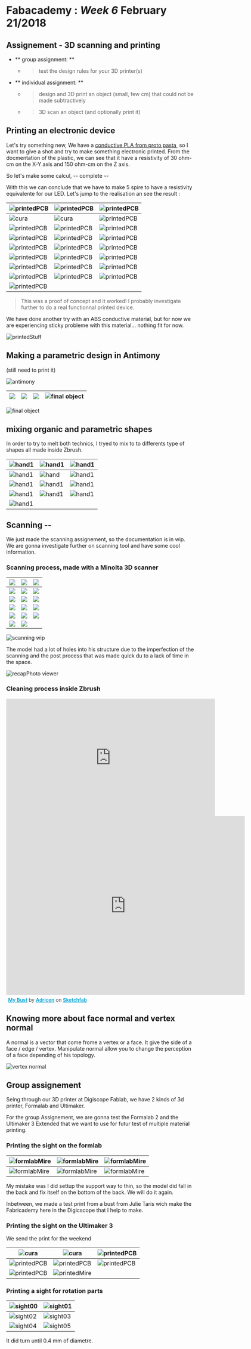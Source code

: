 # Fabacademy : *Week 6* **February 21/2018**
## Assignement - 3D scanning and printing

* ** group assignment: **
  - > test the design rules for your 3D printer(s)
* ** individual assignment: **
  - > design and 3D print an object (small, few cm) that could not be made subtractively
  - > 3D scan an object (and optionally print it)

## Printing an electronic device

Let's try something new, We have a [conductive PLA from proto pasta](https://www.proto-pasta.com/pages/conductive-pla), so I want to give a shot and try to make something electronic printed. From the docmentation of the plastic, we can see that it have a resistivity of 30 ohm-cm on the X-Y axis and 150 ohm-cm on the Z axis.

So let's make some calcul, -- complete --

With this we can conclude that we have to make 5 spire to have a resistivity equivalente for our LED.
Let's jump to the realisation an see the result :

| ![printedPCB](assets\img\week6\fusionScene0.jpg) | ![printedPCB](assets\img\week6\fusion360_0.jpg) | ![printedPCB](assets\img\week6\fusion360_0.jpg) |
| --- | --- | --- |
| ![cura](assets\img\week6\cura0.jpg) | ![cura](assets\img\week6\cura1.jpg)  | ![printedPCB](assets\img\week6\printCircuit00.jpg) |
| ![printedPCB](assets\img\week6\printCircuit0.jpg) | ![printedPCB](assets\img\week6\printCircuit01.jpg) | ![printedPCB](assets\img\week6\printCircuit02.jpg) |
| ![printedPCB](assets\img\week6\printCircuit03.jpg) | ![printedPCB](assets\img\week6\printCircuit04.jpg) | ![printedPCB](assets\img\week6\printCircuit10.jpg) |
| ![printedPCB](assets\img\week6\printCircuit11.jpg) | ![printedPCB](assets\img\week6\printCircuit12.jpg) | ![printedPCB](assets\img\week6\printCircuit13.jpg) |
| ![printedPCB](assets\img\week6\printCircuit14.jpg) | ![printedPCB](assets\img\week6\printCircuit15.jpg) | ![printedPCB](assets\img\week6\printCircuit16.jpg) |
| ![printedPCB](assets\img\week6\printCircuit17.jpg) | ![printedPCB](assets\img\week6\printCircuit18.jpg) | ![printedPCB](assets\img\week6\printCircuit19.jpg) |
| ![printedPCB](assets\img\week6\printCircuit20.jpg) | ![printedPCB](assets\img\week6\printCircuit21.jpg) | ![printedPCB](assets\img\week6\printCircuit22.jpg) |
| ![printedPCB](assets\img\week6\printCircuit23.jpg) |

> This was a proof of concept and it worked! I probably investigate further to do a real functionnal printed device.

We have done another try with an ABS conductive material, but for now we are experiencing sticky probleme with this material... nothing fit for now.

![printedStuff](assets\img\week6\printedMire.jpg)

## Making a parametric design in Antimony
(still need to print it)

![antimony](assets\img\week3\Antimony.png)

| ![](assets\img\week6\20180301_141407.jpg)| ![](assets\img\week6\20180301_141741.jpg)| ![](assets\img\week6\20180301_141952.jpg) | ![final object](assets\img\week6\20180301_151230.jpg) |
|---|---|---|---|

![final object](assets\img\week6\20180301_152725.jpg)

## mixing organic and parametric shapes

In order to try to melt both technics, I tryed to mix to to differents type of shapes all made inside Zbrush.

| ![hand1](assets\img\week6\ZBrush-fablabLogo00.png) | ![hand1](assets\img\week6\ZBrush-fablabLogo01.png) | ![hand1](assets\img\week6\hand1-00.png) |
| --- | --- | --- |
| ![hand1](assets\img\week6\handCura.png) | ![hand](assets\img\week6\hand1-0.jpg) | ![hand1](assets\img\week6\hand1-1.jpg) |
| ![hand1](assets\img\week6\hand1-2.jpg) | ![hand1](assets\img\week6\hand1-3.jpg) | ![hand1](assets\img\week6\hand1-4.jpg) |
| ![hand1](assets\img\week6\hand1-5.jpg) | ![hand1](assets\img\week6\hand1-6.jpg) | ![hand1](assets\img\week6\hand1-8.jpg) |
![hand1](assets\img\week6\hand1-7.jpg) |

## Scanning --

We just made the scanning assignement, so the documentation is in wip. We are gonna investigate further on scanning tool and have some cool information.

### Scanning process, made with a Minolta 3D scanner

| ![](assets\img\week6\01.jpg) | ![](assets\img\week6\02.jpg) | ![](assets\img\week6\03.jpg) |
|---|---|---|
|![](assets\img\week6\04.jpg)|![](assets\img\week6\05.jpg)|![](assets\img\week6\06.jpg)|
|![](assets\img\week6\07.jpg)|![](assets\img\week6\08.jpg)|![](assets\img\week6\09.jpg)|
|![](assets\img\week6\10.jpg)|![](assets\img\week6\11.jpg)|![](assets\img\week6\12.jpg)|
|![](assets\img\week6\13.jpg)|![](assets\img\week6\14.jpg)|![](assets\img\week6\15.jpg)|
|![](assets\img\week6\16.jpg)|![](assets\img\week6\17.jpg)|

![scanning wip](assets\img\week6\scanning00.png)

The model had a lot of holes into his structure due to the imperfection of the scanning and the post process that was made quick du to a lack of time in the space.

![recapPhoto viewer](assets\img\week6\recapPhoto.jpg)

### Cleaning process inside Zbrush

<iframe width="560" height="315" src="https://www.youtube.com/embed/fXNsrZW2zPs" frameborder="0" allow="autoplay; encrypted-media" allowfullscreen></iframe>

<div class="sketchfab-embed-wrapper"><iframe width="640" height="480" src="https://sketchfab.com/models/956bac575b6f45bf9012f74073d1cfec/embed?autostart=1&amp;camera=0" frameborder="0" allow="autoplay; fullscreen; vr" mozallowfullscreen="true" webkitallowfullscreen="true"></iframe> <p style="font-size: 13px; font-weight: normal; margin: 5px; color: #4A4A4A;"> <a href="https://sketchfab.com/models/956bac575b6f45bf9012f74073d1cfec?utm_medium=embed&utm_source=website&utm_campain=share-popup" target="_blank" style="font-weight: bold; color: #1CAAD9;">My Bust</a> by <a href="https://sketchfab.com/Adricen?utm_medium=embed&utm_source=website&utm_campain=share-popup" target="_blank" style="font-weight: bold; color: #1CAAD9;">Adricen</a> on <a href="https://sketchfab.com?utm_medium=embed&utm_source=website&utm_campain=share-popup" target="_blank" style="font-weight: bold; color: #1CAAD9;">Sketchfab</a> </p> </div>

## Knowing more about face normal and vertex normal

A normal is a vector that come frome a vertex or a face. It give the side of a face / edge / vertex. Manipulate normal allow you to change the perception of a face depending of his topology.

![vertex normal](assets\img\week6\vertexNormal.jpg)

## Group assignement

Seing through our 3D printer at Digiscope Fablab, we have 2 kinds of 3d printer, Formalab and Ultimaker.

For the group Assignement, we are gonna test the Formalab 2 and the Ultimaker 3 Extended that we want to use for futur test of multiple material printing.

### Printing the sight on the formlab

| ![formlabMire](assets\img\week6\formlabMire06.jpg) | ![formlabMire](assets\img\week6\formlabMire.jpg) | ![formlabMire](assets\img\week6\formlabMire02.jpg) |
| --- | --- | --- |
|![formlabMire](assets\img\week6\formlabMire03.jpg) | ![formlabMire](assets\img\week6\formlabMire04.jpg)  | ![formlabMire](assets\img\week6\formlabMire05.jpg)  |

My mistake was I did settup the support way to thin, so the model did fall in the back and fix itself on the bottom of the back. We will do it again.

Inbetween, we made a test print from a bust from Julie Taris wich make the Fabricademy here in the Digicscope that I help to make.
<!-- ![scan](assets\img\week6\testPrint.jpg) -->

### Printing the sight on the Ultimaker 3

We send the print for the weekend

| ![cura](assets\img\week6\cura0.jpg) | ![cura](assets\img\week6\cura1.jpg) | ![printedPCB](assets\img\week6\printCircuit05.jpg) |
| --- | --- | --- |
| ![printedPCB](assets\img\week6\printCircuit06.jpg)  | ![printedPCB](assets\img\week6\printCircuit07.jpg)  | ![printedPCB](assets\img\week6\printCircuit08.jpg) |
| ![printedPCB](assets\img\week6\printCircuit09.jpg) | ![printedMire](assets\img\week6\mireDone.jpg) |

### Printing a sight for rotation parts

| ![sight00](assets\img\week6\20180227_120426.jpg) | ![sight01](assets\img\week6\20180227_120435.jpg) |
|---|---|
| ![sight02](assets\img\week6\20180227_120439.jpg) | ![sight03](assets\img\week6\20180227_143834.jpg) |
| ![sight04](assets\img\week6\20180301_173707.jpg) | ![sight05](assets\img\week6\20180301_173826.jpg) |

It did turn until 0.4 mm of diametre.
